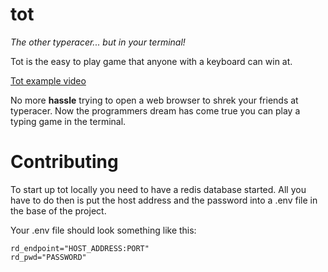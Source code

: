 # tot

*The other typeracer... but in your terminal!*

Tot is the easy to play game that anyone with a keyboard can win at.

[Tot example video](https://user-images.githubusercontent.com/63922318/120110471-9dd2c800-c13b-11eb-9b0a-f8e3316e2518.mp4)

No more **hassle** trying to open a web browser to shrek your friends at typeracer. Now the programmers dream has come true you can play a typing game in the terminal.

# Contributing

To start up tot locally you need to have a redis database started. All you have to do then is put the host address and the password into a .env file in the base of the project.

Your .env file should look something like this:

```
rd_endpoint="HOST_ADDRESS:PORT"
rd_pwd="PASSWORD"
```
